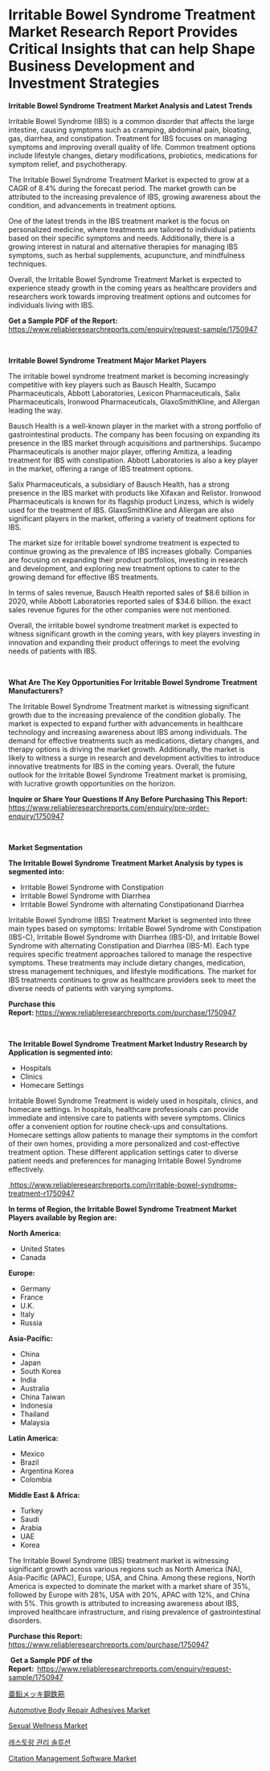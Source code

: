 <p><h1>Irritable Bowel Syndrome Treatment Market Research Report Provides Critical Insights that can help Shape Business Development and Investment Strategies</h1></p><p><strong>Irritable Bowel Syndrome Treatment Market Analysis and Latest Trends</strong></p>
<p><p>Irritable Bowel Syndrome (IBS) is a common disorder that affects the large intestine, causing symptoms such as cramping, abdominal pain, bloating, gas, diarrhea, and constipation. Treatment for IBS focuses on managing symptoms and improving overall quality of life. Common treatment options include lifestyle changes, dietary modifications, probiotics, medications for symptom relief, and psychotherapy.</p><p>The Irritable Bowel Syndrome Treatment Market is expected to grow at a CAGR of 8.4% during the forecast period. The market growth can be attributed to the increasing prevalence of IBS, growing awareness about the condition, and advancements in treatment options. </p><p>One of the latest trends in the IBS treatment market is the focus on personalized medicine, where treatments are tailored to individual patients based on their specific symptoms and needs. Additionally, there is a growing interest in natural and alternative therapies for managing IBS symptoms, such as herbal supplements, acupuncture, and mindfulness techniques.</p><p>Overall, the Irritable Bowel Syndrome Treatment Market is expected to experience steady growth in the coming years as healthcare providers and researchers work towards improving treatment options and outcomes for individuals living with IBS.</p></p>
<p><strong>Get a Sample PDF of the Report:&nbsp;</strong> <a href="https://www.reliableresearchreports.com/enquiry/request-sample/1750947">https://www.reliableresearchreports.com/enquiry/request-sample/1750947</a></p>
<p>&nbsp;</p>
<p><strong>Irritable Bowel Syndrome Treatment Major Market Players</strong></p>
<p><p>The irritable bowel syndrome treatment market is becoming increasingly competitive with key players such as Bausch Health, Sucampo Pharmaceuticals, Abbott Laboratories, Lexicon Pharmaceuticals, Salix Pharmaceuticals, Ironwood Pharmaceuticals, GlaxoSmithKline, and Allergan leading the way. </p><p>Bausch Health is a well-known player in the market with a strong portfolio of gastrointestinal products. The company has been focusing on expanding its presence in the IBS market through acquisitions and partnerships. Sucampo Pharmaceuticals is another major player, offering Amitiza, a leading treatment for IBS with constipation. Abbott Laboratories is also a key player in the market, offering a range of IBS treatment options.</p><p>Salix Pharmaceuticals, a subsidiary of Bausch Health, has a strong presence in the IBS market with products like Xifaxan and Relistor. Ironwood Pharmaceuticals is known for its flagship product Linzess, which is widely used for the treatment of IBS. GlaxoSmithKline and Allergan are also significant players in the market, offering a variety of treatment options for IBS.</p><p>The market size for irritable bowel syndrome treatment is expected to continue growing as the prevalence of IBS increases globally. Companies are focusing on expanding their product portfolios, investing in research and development, and exploring new treatment options to cater to the growing demand for effective IBS treatments.</p><p>In terms of sales revenue, Bausch Health reported sales of $8.6 billion in 2020, while Abbott Laboratories reported sales of $34.6 billion. the exact sales revenue figures for the other companies were not mentioned. </p><p>Overall, the irritable bowel syndrome treatment market is expected to witness significant growth in the coming years, with key players investing in innovation and expanding their product offerings to meet the evolving needs of patients with IBS.</p></p>
<p>&nbsp;</p>
<p><strong>What Are The Key Opportunities For Irritable Bowel Syndrome Treatment Manufacturers?</strong></p>
<p><p>The Irritable Bowel Syndrome Treatment market is witnessing significant growth due to the increasing prevalence of the condition globally. The market is expected to expand further with advancements in healthcare technology and increasing awareness about IBS among individuals. The demand for effective treatments such as medications, dietary changes, and therapy options is driving the market growth. Additionally, the market is likely to witness a surge in research and development activities to introduce innovative treatments for IBS in the coming years. Overall, the future outlook for the Irritable Bowel Syndrome Treatment market is promising, with lucrative growth opportunities on the horizon.</p></p>
<p><strong>Inquire or Share Your Questions If Any Before Purchasing This Report:</strong> <a href="https://www.reliableresearchreports.com/enquiry/pre-order-enquiry/1750947">https://www.reliableresearchreports.com/enquiry/pre-order-enquiry/1750947</a></p>
<p>&nbsp;</p>
<p><strong>Market Segmentation</strong></p>
<p><strong>The Irritable Bowel Syndrome Treatment Market Analysis by types is segmented into:</strong></p>
<p><ul><li>Irritable Bowel Syndrome with Constipation</li><li>Irritable Bowel Syndrome with Diarrhea</li><li>Irritable Bowel Syndrome with alternating Constipationand Diarrhea</li></ul></p>
<p><p>Irritable Bowel Syndrome (IBS) Treatment Market is segmented into three main types based on symptoms: Irritable Bowel Syndrome with Constipation (IBS-C), Irritable Bowel Syndrome with Diarrhea (IBS-D), and Irritable Bowel Syndrome with alternating Constipation and Diarrhea (IBS-M). Each type requires specific treatment approaches tailored to manage the respective symptoms. These treatments may include dietary changes, medication, stress management techniques, and lifestyle modifications. The market for IBS treatments continues to grow as healthcare providers seek to meet the diverse needs of patients with varying symptoms.</p></p>
<p><strong>Purchase this Report:&nbsp;</strong><a href="https://www.reliableresearchreports.com/purchase/1750947">https://www.reliableresearchreports.com/purchase/1750947</a></p>
<p>&nbsp;</p>
<p><strong>The Irritable Bowel Syndrome Treatment Market Industry Research by Application is segmented into:</strong></p>
<p><ul><li>Hospitals</li><li>Clinics</li><li>Homecare Settings</li></ul></p>
<p><p>Irritable Bowel Syndrome Treatment is widely used in hospitals, clinics, and homecare settings. In hospitals, healthcare professionals can provide immediate and intensive care to patients with severe symptoms. Clinics offer a convenient option for routine check-ups and consultations. Homecare settings allow patients to manage their symptoms in the comfort of their own homes, providing a more personalized and cost-effective treatment option. These different application settings cater to diverse patient needs and preferences for managing Irritable Bowel Syndrome effectively.</p></p>
<p><a href="https://www.reliableresearchreports.com/irritable-bowel-syndrome-treatment-r1750947">&nbsp;https://www.reliableresearchreports.com/irritable-bowel-syndrome-treatment-r1750947</a></p>
<p><strong>In terms of Region, the Irritable Bowel Syndrome Treatment Market Players available by Region are:</strong></p>
<p>
    <p> <strong> North America: </strong>
        <ul>
            <li>United States</li>
            <li>Canada</li>
        </ul>
        </p> 
    <p> <strong> Europe: </strong>
        <ul>
            <li>Germany</li>
            <li>France</li>
            <li>U.K.</li>
            <li>Italy</li>
            <li>Russia</li>
        </ul>
        </p> 
    <p> <strong> Asia-Pacific: </strong>
        <ul>
            <li>China</li>
            <li>Japan</li>
            <li>South Korea</li>
            <li>India</li>
            <li>Australia</li>
            <li>China Taiwan</li>
            <li>Indonesia</li>
            <li>Thailand</li>
            <li>Malaysia</li>
        </ul>
        </p> 
    <p> <strong> Latin America: </strong>
        <ul>
            <li>Mexico</li>
            <li>Brazil</li>
            <li>Argentina Korea</li>
            <li>Colombia</li>
        </ul>
        </p> 
    <p> <strong> Middle East & Africa: </strong>
        <ul>
            <li>Turkey</li>
            <li>Saudi</li>
            <li>Arabia</li>
            <li>UAE</li>
            <li>Korea</li>
        </ul>
    </p>
    </p>
<p><p>The Irritable Bowel Syndrome (IBS) treatment market is witnessing significant growth across various regions such as North America (NA), Asia-Pacific (APAC), Europe, USA, and China. Among these regions, North America is expected to dominate the market with a market share of 35%, followed by Europe with 28%, USA with 20%, APAC with 12%, and China with 5%. This growth is attributed to increasing awareness about IBS, improved healthcare infrastructure, and rising prevalence of gastrointestinal disorders.</p></p>
<p><strong>Purchase this Report: </strong><a href="https://www.reliableresearchreports.com/purchase/1750947">https://www.reliableresearchreports.com/purchase/1750947</a></p>
<p>&nbsp;<strong>Get a Sample PDF of the Report:&nbsp;&nbsp;</strong><a href="https://www.reliableresearchreports.com/enquiry/request-sample/1750947">https://www.reliableresearchreports.com/enquiry/request-sample/1750947</a></p>
<p><strong></strong></p>
<p><p><a href="https://github.com/andym141978/Market-Research-Report-List-1/blob/main/658716646805.md">亜鉛メッキ鋼鉄筋</a></p><p><a href="https://issuu.com/reportprime-2/docs/automotive-body-repair-adhesives-market-size-2030.">Automotive Body Repair Adhesives Market</a></p><p><a href="https://github.com/lubmix/Market-Research-Report-List-2/blob/main/sexual-wellness-market.md">Sexual Wellness Market</a></p><p><a href="https://github.com/vsckjg50460/Market-Research-Report-List-2/blob/main/925995942671.md">레스토랑 관리 솔루션</a></p><p><a href="https://www.linkedin.com/pulse/citation-management-software-market-key-successful-business-5thae?trackingId=kc8%2BG7LxNqaJGZ5ER%2FC7gw%3D%3D">Citation Management Software Market</a></p></p>